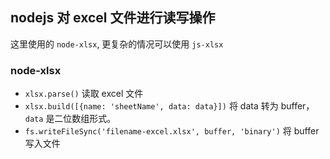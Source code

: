 ## nodejs 对 excel 文件进行读写操作

这里使用的 `node-xlsx`, 更复杂的情况可以使用 `js-xlsx`

### node-xlsx

- `xlsx.parse()` 读取 excel 文件
- `xlsx.build([{name: 'sheetName', data: data}])` 将 data 转为 buffer，`data` 是二位数组形式。
- `fs.writeFileSync('filename-excel.xlsx', buffer, 'binary')` 将 buffer 写入文件
